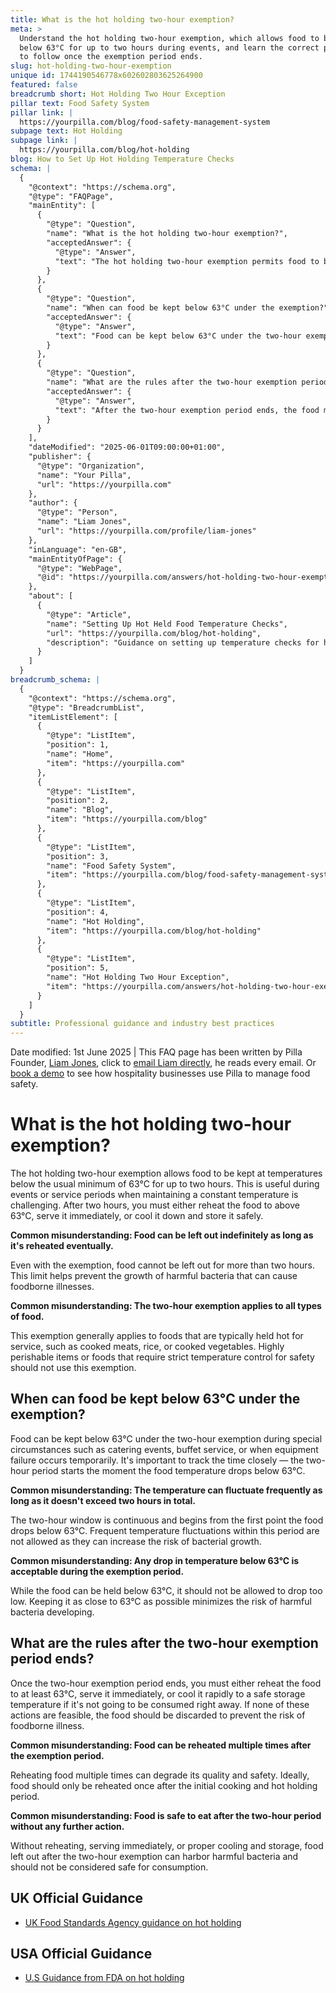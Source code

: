 ```yaml
---
title: What is the hot holding two-hour exemption?
meta: >
  Understand the hot holding two-hour exemption, which allows food to be kept
  below 63°C for up to two hours during events, and learn the correct procedures
  to follow once the exemption period ends.
slug: hot-holding-two-hour-exemption
unique id: 1744190546778x602602803625264900
featured: false
breadcrumb short: Hot Holding Two Hour Exception
pillar text: Food Safety System
pillar link: |
  https://yourpilla.com/blog/food-safety-management-system
subpage text: Hot Holding
subpage link: |
  https://yourpilla.com/blog/hot-holding
blog: How to Set Up Hot Holding Temperature Checks
schema: |
  {
    "@context": "https://schema.org",
    "@type": "FAQPage",
    "mainEntity": [
      {
        "@type": "Question",
        "name": "What is the hot holding two-hour exemption?",
        "acceptedAnswer": {
          "@type": "Answer",
          "text": "The hot holding two-hour exemption permits food to be kept at temperatures below the usual minimum of 63°C for up to two hours, which is beneficial during periods when maintaining a constant temperature is difficult. After two hours, the food must be reheated to above 63°C, served immediately, or cooled and stored safely."
        }
      },
      {
        "@type": "Question",
        "name": "When can food be kept below 63°C under the exemption?",
        "acceptedAnswer": {
          "@type": "Answer",
          "text": "Food can be kept below 63°C under the two-hour exemption during special circumstances such as catering events, buffet service, or when equipment failure occurs temporarily. This two-hour period begins the moment the food's temperature drops below 63°C, and temperature fluctuations within this period that risk bacterial growth are not permitted."
        }
      },
      {
        "@type": "Question",
        "name": "What are the rules after the two-hour exemption period ends?",
        "acceptedAnswer": {
          "@type": "Answer",
          "text": "After the two-hour exemption period ends, the food must be either reheated to at least 63°C, served immediately, or cooled quickly to a safe storage temperature if not consumed immediately. If these actions aren't possible, the food should be discarded to prevent the risk of foodborne illness."
        }
      }
    ],
    "dateModified": "2025-06-01T09:00:00+01:00",
    "publisher": {
      "@type": "Organization",
      "name": "Your Pilla",
      "url": "https://yourpilla.com"
    },
    "author": {
      "@type": "Person",
      "name": "Liam Jones",
      "url": "https://yourpilla.com/profile/liam-jones"
    },
    "inLanguage": "en-GB",
    "mainEntityOfPage": {
      "@type": "WebPage",
      "@id": "https://yourpilla.com/answers/hot-holding-two-hour-exemption"
    },
    "about": [
      {
        "@type": "Article",
        "name": "Setting Up Hot Held Food Temperature Checks",
        "url": "https://yourpilla.com/blog/hot-holding",
        "description": "Guidance on setting up temperature checks for hot held foods to ensure food safety and compliance."
      }
    ]
  }
breadcrumb_schema: |
  {
    "@context": "https://schema.org",
    "@type": "BreadcrumbList",
    "itemListElement": [
      {
        "@type": "ListItem",
        "position": 1,
        "name": "Home",
        "item": "https://yourpilla.com"
      },
      {
        "@type": "ListItem",
        "position": 2,
        "name": "Blog",
        "item": "https://yourpilla.com/blog"
      },
      {
        "@type": "ListItem",
        "position": 3,
        "name": "Food Safety System",
        "item": "https://yourpilla.com/blog/food-safety-management-system"
      },
      {
        "@type": "ListItem",
        "position": 4,
        "name": "Hot Holding",
        "item": "https://yourpilla.com/blog/hot-holding"
      },
      {
        "@type": "ListItem",
        "position": 5,
        "name": "Hot Holding Two Hour Exception",
        "item": "https://yourpilla.com/answers/hot-holding-two-hour-exemption"
      }
    ]
  }
subtitle: Professional guidance and industry best practices
---
```


Date modified: 1st June 2025 | This FAQ page has been written by Pilla Founder, [Liam Jones](https://yourpilla.com/profile/liam-jones), click to [email Liam directly](https://mailto:liam@yourpilla.com/), he reads every email. Or [book a demo](https://calendly.com/pilla/demo) to see how hospitality businesses use Pilla to manage food safety.

# What is the hot holding two-hour exemption?

The hot holding two-hour exemption allows food to be kept at temperatures below the usual minimum of 63°C for up to two hours. This is useful during events or service periods when maintaining a constant temperature is challenging. After two hours, you must either reheat the food to above 63°C, serve it immediately, or cool it down and store it safely.

**Common misunderstanding: Food can be left out indefinitely as long as it's reheated eventually.**

Even with the exemption, food cannot be left out for more than two hours. This limit helps prevent the growth of harmful bacteria that can cause foodborne illnesses.

**Common misunderstanding: The two-hour exemption applies to all types of food.**

This exemption generally applies to foods that are typically held hot for service, such as cooked meats, rice, or cooked vegetables. Highly perishable items or foods that require strict temperature control for safety should not use this exemption.

## When can food be kept below 63°C under the exemption?

Food can be kept below 63°C under the two-hour exemption during special circumstances such as catering events, buffet service, or when equipment failure occurs temporarily. It's important to track the time closely — the two-hour period starts the moment the food temperature drops below 63°C.

**Common misunderstanding: The temperature can fluctuate frequently as long as it doesn't exceed two hours in total.**

The two-hour window is continuous and begins from the first point the food drops below 63°C. Frequent temperature fluctuations within this period are not allowed as they can increase the risk of bacterial growth.

**Common misunderstanding: Any drop in temperature below 63°C is acceptable during the exemption period.**

While the food can be held below 63°C, it should not be allowed to drop too low. Keeping it as close to 63°C as possible minimizes the risk of harmful bacteria developing.

## What are the rules after the two-hour exemption period ends?

Once the two-hour exemption period ends, you must either reheat the food to at least 63°C, serve it immediately, or cool it rapidly to a safe storage temperature if it's not going to be consumed right away. If none of these actions are feasible, the food should be discarded to prevent the risk of foodborne illness.

**Common misunderstanding: Food can be reheated multiple times after the exemption period.**

Reheating food multiple times can degrade its quality and safety. Ideally, food should only be reheated once after the initial cooking and hot holding period.

**Common misunderstanding: Food is safe to eat after the two-hour period without any further action.**

Without reheating, serving immediately, or proper cooling and storage, food left out after the two-hour exemption can harbor harmful bacteria and should not be considered safe for consumption.

## UK Official Guidance

-   [UK Food Standards Agency guidance on hot holding](https://www.food.gov.uk/sites/default/files/media/document/hot-holding.pdf)

## USA Official Guidance

-   [U.S Guidance from FDA on hot holding](https://www.fda.gov/media/84739/download#:~:text=Hot%20foods%20should%20be%20kept,140%20%C2%B0F%20or%20warmer.&text=Use%20a%20food%20thermometer%20to,slow%20cookers%2C%20and%20warming%20trays.)
